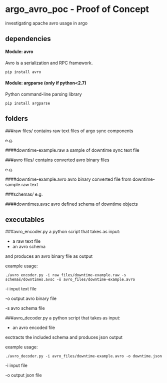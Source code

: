 argo_avro_poc - Proof of Concept
=============

investigating apache avro usage in argo


dependencies
------------

#### Module: avro 
Avro is a serialization and RPC framework.

`pip install avro`

#### Module: argparse (only if python<2.7)
Python command-line parsing library

`pip install argparse`


folders
-------

###raw files/
contains raw text files of argo sync components

e.g.

####downtime-example.raw
a sample of downtime sync text file

###avro files/
contains converted avro binary files 

e.g.

####downtime-example.avro
avro binary converted file from downtime-sample.raw text

###schemas/
e.g.

####downtimes.avsc
avro defined schema of downtime objects

executables
-----------

###avro_encoder.py
a python script that takes as input:
- a raw text file
- an avro schema 

and produces an avro binary file as output

example usage:

`./avro_encoder.py -i raw_files/downtime-example.raw -s schemas/downtimes.avsc -o avro_files/downtime-example.avro` 

-i input text file

-o output avro binary file

-s avro schema file

    
###avro_decoder.py
a python script that takes as input:
- an avro encoded file

exctracts the included schema and produces json output

example usage:

`./avro_decoder.py -i avro_files/downtime-example.avro -o downtime.json`

-i input file

-o output json file
